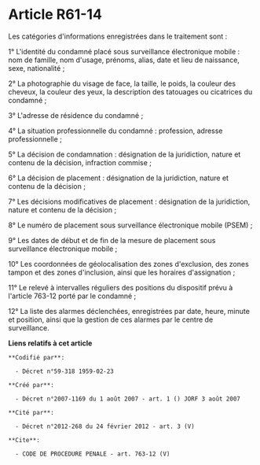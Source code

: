 # Article R61-14

Les catégories d'informations enregistrées dans le traitement sont :

1° L'identité du condamné placé sous surveillance électronique mobile : nom de famille, nom d'usage, prénoms, alias, date et
lieu de naissance, sexe, nationalité ;

2° La photographie du visage de face, la taille, le poids, la couleur des cheveux, la couleur des yeux, la description des
tatouages ou cicatrices du condamné ;

3° L'adresse de résidence du condamné ;

4° La situation professionnelle du condamné : profession, adresse professionnelle ;

5° La décision de condamnation : désignation de la juridiction, nature et contenu de la décision, infraction commise ;

6° La décision de placement : désignation de la juridiction, nature et contenu de la décision ;

7° Les décisions modificatives de placement : désignation de la juridiction, nature et contenu de la décision ;

8° Le numéro de placement sous surveillance électronique mobile (PSEM) ;

9° Les dates de début et de fin de la mesure de placement sous surveillance électronique mobile ;

10° Les coordonnées de géolocalisation des zones d'exclusion, des zones tampon et des zones d'inclusion, ainsi que les
horaires d'assignation ;

11° Le relevé à intervalles réguliers des positions du dispositif prévu à l'article 763-12 porté par le condamné ;

12° La liste des alarmes déclenchées, enregistrées par date, heure, minute et position, ainsi que la gestion de ces alarmes
par le centre de surveillance.

**Liens relatifs à cet article**

	**Codifié par**:

	  - Décret n°59-318 1959-02-23

	**Créé par**:

	  - Décret n°2007-1169 du 1 août 2007 - art. 1 () JORF 3 août 2007

	**Cité par**:

	  - Décret n°2012-268 du 24 février 2012 - art. 3 (V)

	**Cite**:

	  - CODE DE PROCEDURE PENALE - art. 763-12 (V)
